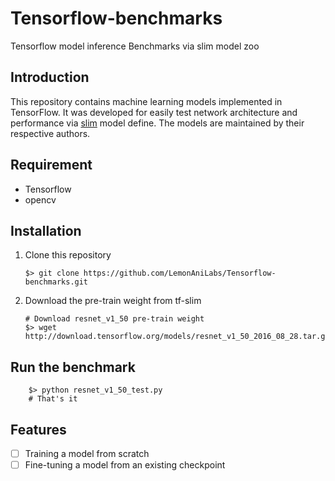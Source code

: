 # Tensorflow-benchmarks
Tensorflow model inference Benchmarks via slim model zoo

## Introduction
This repository contains machine learning models implemented in TensorFlow. It was developed for easily test network architecture and performance via [slim](https://github.com/tensorflow/models/tree/master/slim) model define. The models are maintained by their respective authors. 

## Requirement
- Tensorflow
- opencv

## Installation
1. Clone this repository
    ```shell
    $> git clone https://github.com/LemonAniLabs/Tensorflow-benchmarks.git
    ```
2. Download the pre-train weight from tf-slim
    ```shell
    # Download resnet_v1_50 pre-train weight
    $> wget http://download.tensorflow.org/models/resnet_v1_50_2016_08_28.tar.gz
    ```
## Run the benchmark
```shell    
    $> python resnet_v1_50_test.py
    # That's it
```
## Features
- [ ] Training a model from scratch
- [ ] Fine-tuning a model from an existing checkpoint
